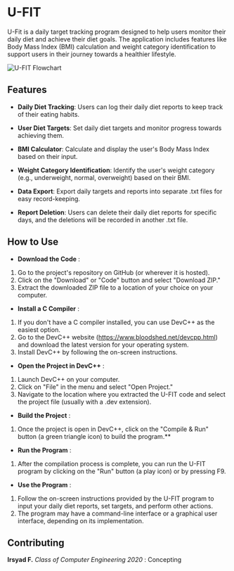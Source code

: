# U-FIT

U-Fit is a daily target tracking program designed to help users monitor their daily diet and achieve their diet goals. The application includes features like Body Mass Index (BMI) calculation and weight category identification to support users in their journey towards a healthier lifestyle.

![U-FIT Flowchart](https://drive.google.com/file/d/1g4dCBdEoA2LIL1E__3GUFbKszse7EiSG/view?usp=sharing)

## Features

- **Daily Diet Tracking**: Users can log their daily diet reports to keep track of their eating habits.

- **User Diet Targets**: Set daily diet targets and monitor progress towards achieving them.

- **BMI Calculator**: Calculate and display the user's Body Mass Index based on their input.

- **Weight Category Identification**: Identify the user's weight category (e.g., underweight, normal, overweight) based on their BMI.

- **Data Export**: Export daily targets and reports into separate .txt files for easy record-keeping.

- **Report Deletion**: Users can delete their daily diet reports for specific days, and the deletions will be recorded in another .txt file.

## How to Use

- **Download the Code** :
1. Go to the project's repository on GitHub (or wherever it is hosted).
2. Click on the "Download" or "Code" button and select "Download ZIP."
3. Extract the downloaded ZIP file to a location of your choice on your computer.

- **Install a C Compiler** :
1. If you don't have a C compiler installed, you can use DevC++ as the easiest option.
2. Go to the DevC++ website (https://www.bloodshed.net/devcpp.html) and download the latest version for your operating system.
3. Install DevC++ by following the on-screen instructions.

- **Open the Project in DevC++** :
1. Launch DevC++ on your computer.
2. Click on "File" in the menu and select "Open Project."
3. Navigate to the location where you extracted the U-FIT code and select the project file (usually with a .dev extension).

- **Build the Project** :
1. Once the project is open in DevC++, click on the "Compile & Run" button (a green triangle icon) to build the program.**

- **Run the Program** : 
1. After the compilation process is complete, you can run the U-FIT program by clicking on the "Run" button (a play icon) or by pressing F9.

- **Use the Program** :

1. Follow the on-screen instructions provided by the U-FIT program to input your daily diet reports, set targets, and perform other actions.
2. The program may have a command-line interface or a graphical user interface, depending on its implementation.


## Contributing

**Irsyad F.** *Class of Computer Engineering 2020* : Concepting



